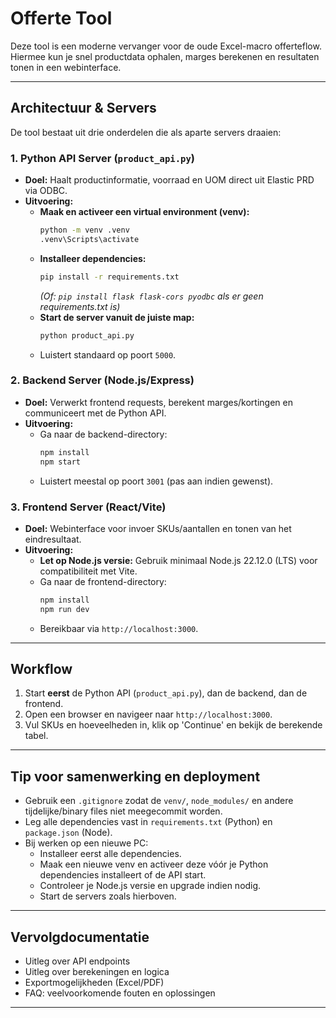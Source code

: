 # Offerte Tool

Deze tool is een moderne vervanger voor de oude Excel-macro offerteflow.  
Hiermee kun je snel productdata ophalen, marges berekenen en resultaten tonen in een webinterface.

---

## **Architectuur & Servers**

De tool bestaat uit drie onderdelen die als aparte servers draaien:

### 1. **Python API Server (`product_api.py`)**
- **Doel:** Haalt productinformatie, voorraad en UOM direct uit Elastic PRD via ODBC.
- **Uitvoering:**  
  - **Maak en activeer een virtual environment (venv):**
    ```sh
    python -m venv .venv
    .venv\Scripts\activate
    ```
  - **Installeer dependencies:**
    ```sh
    pip install -r requirements.txt
    ```
    *(Of: `pip install flask flask-cors pyodbc` als er geen requirements.txt is)*
  - **Start de server vanuit de juiste map:**
    ```sh
    python product_api.py
    ```
  - Luistert standaard op poort `5000`.

### 2. **Backend Server (Node.js/Express)**
- **Doel:** Verwerkt frontend requests, berekent marges/kortingen en communiceert met de Python API.
- **Uitvoering:**  
  - Ga naar de backend-directory:
    ```sh
    npm install
    npm start
    ```
  - Luistert meestal op poort `3001` (pas aan indien gewenst).

### 3. **Frontend Server (React/Vite)**
- **Doel:** Webinterface voor invoer SKUs/aantallen en tonen van het eindresultaat.
- **Uitvoering:**  
  - **Let op Node.js versie:** Gebruik minimaal Node.js 22.12.0 (LTS) voor compatibiliteit met Vite.
  - Ga naar de frontend-directory:
    ```sh
    npm install
    npm run dev
    ```
  - Bereikbaar via `http://localhost:3000`.

---

## **Workflow**

1. Start **eerst** de Python API (`product_api.py`), dan de backend, dan de frontend.
2. Open een browser en navigeer naar `http://localhost:3000`.
3. Vul SKUs en hoeveelheden in, klik op 'Continue' en bekijk de berekende tabel.

---

## **Tip voor samenwerking en deployment**

- Gebruik een `.gitignore` zodat de `venv/`, `node_modules/` en andere tijdelijke/binary files niet meegecommit worden.
- Leg alle dependencies vast in `requirements.txt` (Python) en `package.json` (Node).
- Bij werken op een nieuwe PC:
  - Installeer eerst alle dependencies.
  - Maak een nieuwe venv en activeer deze vóór je Python dependencies installeert of de API start.
  - Controleer je Node.js versie en upgrade indien nodig.
  - Start de servers zoals hierboven.

---

## **Vervolgdocumentatie**

- Uitleg over API endpoints
- Uitleg over berekeningen en logica
- Exportmogelijkheden (Excel/PDF)
- FAQ: veelvoorkomende fouten en oplossingen

---